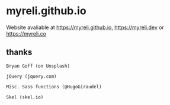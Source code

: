 # myreli.github.io

Website avaliable at https://myreli.github.io, https://myreli.dev or https://myreli.co 

## thanks

	Bryan Goff (on Unsplash)
	
	jQuery (jquery.com)
	
	Misc. Sass functions (@HugoGiraudel)
	
	Skel (skel.io)
